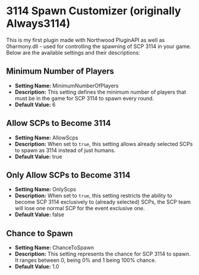 # 3114 Spawn Customizer (originally Always3114)

This is my first plugin made with Northwood PluginAPI as well as 0harmony.dll - used for controlling the spawning of SCP 3114 in your game. Below are the available settings and their descriptions:

## Minimum Number of Players

- **Setting Name:** MinimumNumberOfPlayers
- **Description:** This setting defines the minimum number of players that must be in the game for SCP 3114 to spawn every round.
- **Default Value:** 6

## Allow SCPs to Become 3114

- **Setting Name:** AllowScps
- **Description:** When set to `true`, this setting allows already selected SCPs to spawn as 3114 instead of just humans.
- **Default Value:** true

## Only Allow SCPs to Become 3114

- **Setting Name:** OnlyScps
- **Description:** When set to `true`, this setting restricts the ability to become SCP 3114 exclusively to (already selected) SCPs, the SCP team will lose one normal SCP for the event exclusive one.
- **Default Value:** false

## Chance to Spawn

- **Setting Name:** ChanceToSpawn
- **Description:** This setting represents the chance for SCP 3114 to spawn. It ranges between 0, being 0% and 1 being 100% chance.
- **Default Value:** 1.0
